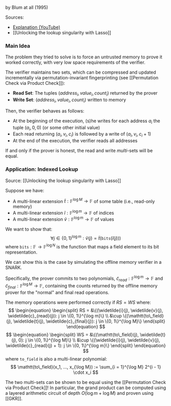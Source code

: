 by Blum at all (1995)

Sources:
- [Explanation (YouTube)](https://youtu.be/dmVweFbJsxw?si=26si_BTIIcVzPb0m&t=4474)
- [[Unlocking the lookup singularity with Lasso]]

### Main Idea
The problem they tried to solve is to force an untrusted memory to prove it worked correctly, with very low space requirements of the verifier.

The verifier maintains two sets, which can be compressed and updated incrementally via permutation-invariant fingerprinting (see [[Permutation Check via Product Check]]):
- **Read Set**: The tuples $(address_i, value_i, count_i)$ returned by the prover
- **Write Set**: $(address_i, value_i, count_i)$ written to memory

Then, the verifier behaves as follows:
- At the beginning of the execution, (s)he writes for each address $a_i$ the tuple $(a_i, 0, 0)$ (or some other initial value)
- Each read returning $(a_i, v_i, c_i)$ is followed by a write of $(a_i, v_i, c_i + 1)$
- At the end of the execution, the verifier reads all addresses

If and only if the prover is honest, the read and write *multi*-sets will be equal.

### Application: Indexed Lookup
Source: [[Unlocking the lookup singularity with Lasso]]

Suppose we have:
- A multi-linear extension $\widetilde{t}: \mathbb{F}^{\log M} \rightarrow \mathbb{F}$  of some table (i.e., read-only memory)
- A multi-linear extension $\widetilde{i}: \mathbb{F}^{\log m} \rightarrow \mathbb{F}$ of indices
- A multi-linear extension $\widetilde{v}: \mathbb{F}^{\log m} \rightarrow \mathbb{F}$ of values

We want to show that:
$$
\forall{j \in \{0, 1\}}^{\log m}: \widetilde{v}(j) = \widetilde{t}(\mathtt{bits}(\widetilde{i}(j)))
$$
where $\mathtt{bits}: \mathbb{F} \rightarrow \mathbb{F}^{\log N}$  is the function that maps a field element to its bit representation.

We can show this is the case by simulating the offline memory verifier in a SNARK.

Specifically, the prover commits to two polynomials, $\widetilde{c}_{read}: \mathbb{F}^{\log m} \rightarrow \mathbb{F}$ and $\widetilde{c}_{final}: \mathbb{F}^{\log M} \rightarrow \mathbb{F}$, containing the counts returned by the offline memory prover for the "normal" and final read operations.

The memory operations were performed correctly if $RS = WS$ where:
$$
\begin{equation}
\begin{split}
RS = &\{(\widetilde{i}(j), \widetilde{v}(j), \widetilde{c}_{read}(j)): j \in \{0, 1\}^{\log m}\} \\ &\cup \{(\mathtt{to\_field}(j), \widetilde{t}(j), \widetilde{c}_{final}(j)): j \in \{0, 1\}^{\log M}\}
\end{split}
\end{equation}
$$
$$
\begin{equation}
\begin{split}
WS = &\{(\mathtt{to\_field}(j), \widetilde{t}(j), 0): j \in \{0, 1\}^{\log M}\} \\ &\cup \{(\widetilde{i}(j), \widetilde{v}(j), \widetilde{c}_{read}(j) + 1): j \in \{0, 1\}^{\log m}\}
\end{split}
\end{equation}
$$
where $\mathtt{to\_field}$ is also a multi-linear polynomial:
$$
\mathtt{to\_field}(x_1, ..., x_{\log M}) := \sum_{i = 1}^{\log M} 2^{i - 1} \cdot x_i
$$

The two multi-sets can be shown to be equal using the [[Permutation Check via Product Check]]! In particular, the grand product can be computed using a layered arithmetic circuit of depth $O(\log m + \log M)$ and proven using [[GKR]].